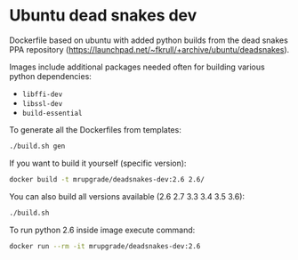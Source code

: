 # Ubuntu dead snakes dev

Dockerfile based on ubuntu with added python builds from the dead snakes PPA repository
(https://launchpad.net/~fkrull/+archive/ubuntu/deadsnakes).

Images include additional packages needed often for building various python dependencies:

 - `libffi-dev`
 - `libssl-dev`
 - `build-essential`

To generate all the Dockerfiles from templates:

```bash
./build.sh gen
```

If you want to build it yourself (specific version):

```bash
docker build -t mrupgrade/deadsnakes-dev:2.6 2.6/
```

You can also build all versions available (2.6 2.7 3.3 3.4 3.5 3.6):

```bash
./build.sh
```

To run python 2.6 inside image execute command:

```bash
docker run --rm -it mrupgrade/deadsnakes-dev:2.6
```
